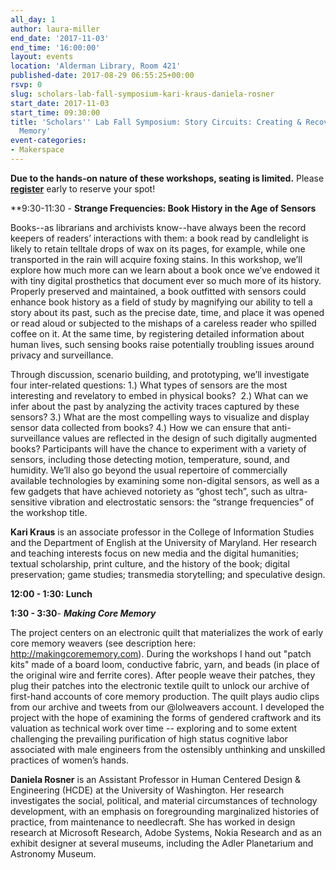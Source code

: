 ```yaml
---
all_day: 1
author: laura-miller
end_date: '2017-11-03'
end_time: '16:00:00'
layout: events
location: 'Alderman Library, Room 421'
published-date: 2017-08-29 06:55:25+00:00
rsvp: 0
slug: scholars-lab-fall-symposium-kari-kraus-daniela-rosner
start_date: 2017-11-03
start_time: 09:30:00
title: 'Scholars'' Lab Fall Symposium: Story Circuits: Creating & Recovering Embodied
  Memory'
event-categories:
- Makerspace
---
```


**Due to the hands-on nature of these workshops, seating is limited.** Please **[register](http://tiny.cc/FallSymposium)** early to reserve your spot!

**9:30-11:30 - **Strange Frequencies: Book History in the Age of Sensors**

Books--as librarians and archivists know--have always been the record keepers of readers’ interactions with them: a book read by candlelight is likely to retain telltale drops of wax on its pages, for example, while one transported in the rain will acquire foxing stains. In this workshop, we’ll explore how much more can we learn about a book once we’ve endowed it with tiny digital prosthetics that document ever so much more of its history. Properly preserved and maintained, a book outfitted with sensors could enhance book history as a field of study by magnifying our ability to tell a story about its past, such as the precise date, time, and place it was opened or read aloud or subjected to the mishaps of a careless reader who spilled coffee on it. At the same time, by registering detailed information about human lives, such sensing books raise potentially troubling issues around privacy and surveillance.

Through discussion, scenario building, and prototyping, we’ll investigate four inter-related questions: 1.) What types of sensors are the most interesting and revelatory to embed in physical books?  2.) What can we infer about the past by analyzing the activity traces captured by these sensors? 3.) What are the most compelling ways to visualize and display sensor data collected from books? 4.) How we can ensure that anti-surveillance values are reflected in the design of such digitally augmented books? Participants will have the chance to experiment with a variety of sensors, including those detecting motion, temperature, sound, and humidity. We’ll also go beyond the usual repertoire of commercially available technologies by examining some non-digital sensors, as well as a few gadgets that have achieved notoriety as “ghost tech”, such as ultra-sensitive vibration and electrostatic sensors: the “strange frequencies” of the workshop title.

**Kari Kraus** is an associate professor in the College of Information Studies and the Department of English at the University of Maryland. Her research and teaching interests focus on new media and the digital humanities; textual scholarship, print culture, and the history of the book; digital preservation; game studies; transmedia storytelling; and speculative design.

**12:00 - 1:30: Lunch**

**1:30 - 3:30**- _**Making Core Memory**_

The project centers on an electronic quilt that materializes the work of early core memory weavers (see description here: http://makingcorememory.com). During the workshops I hand out "patch kits" made of a board loom, conductive fabric, yarn, and beads (in place of the original wire and ferrite cores). After people weave their patches, they plug their patches into the electronic textile quilt to unlock our archive of first-hand accounts of core memory production. The quilt plays audio clips from our archive and tweets from our @lolweavers account. I developed the project with the hope of examining the forms of gendered craftwork and its valuation as technical work over time -- exploring and to some extent challenging the prevailing purification of high status cognitive labor associated with male engineers from the ostensibly unthinking and unskilled practices of women’s hands.

**Daniela Rosner** is an Assistant Professor in Human Centered Design & Engineering (HCDE) at the University of Washington. Her research investigates the social, political, and material circumstances of technology development, with an emphasis on foregrounding marginalized histories of practice, from maintenance to needlecraft. She has worked in design research at Microsoft Research, Adobe Systems, Nokia Research and as an exhibit designer at several museums, including the Adler Planetarium and Astronomy Museum.





